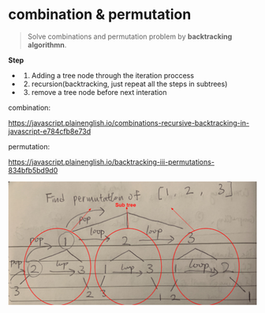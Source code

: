 # combination & permutation

> Solve combinations and permutation problem by **backtracking algorithmn**.

**Step**
- 1. Adding a tree node through the iteration proccess
- 2. recursion(backtracking, just repeat all the steps in subtrees)
- 3. remove a tree node before next interation

combination:

https://javascript.plainenglish.io/combinations-recursive-backtracking-in-javascript-e784cfb8e73d


permutation:

https://javascript.plainenglish.io/backtracking-iii-permutations-834bfb5bd9d0


![](./backtracking-logic.png)

